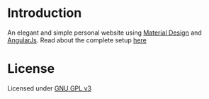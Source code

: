 # Introduction
An elegant and simple personal website using [Material Design][material] and [AngularJs][angular]. Read about the complete setup [here][setup]

# License
Licensed under [GNU GPL v3][GPLv3]

[setup]: https://pkp.io/blog/post/2015/12/Building-new-site/
[material]: https://www.google.com/design/spec/material-design/introduction.html
[angular]: https://angularjs.org/
[GPLv3]: https://tldrlegal.com/license/gnu-general-public-license-v3-(gpl-3)
